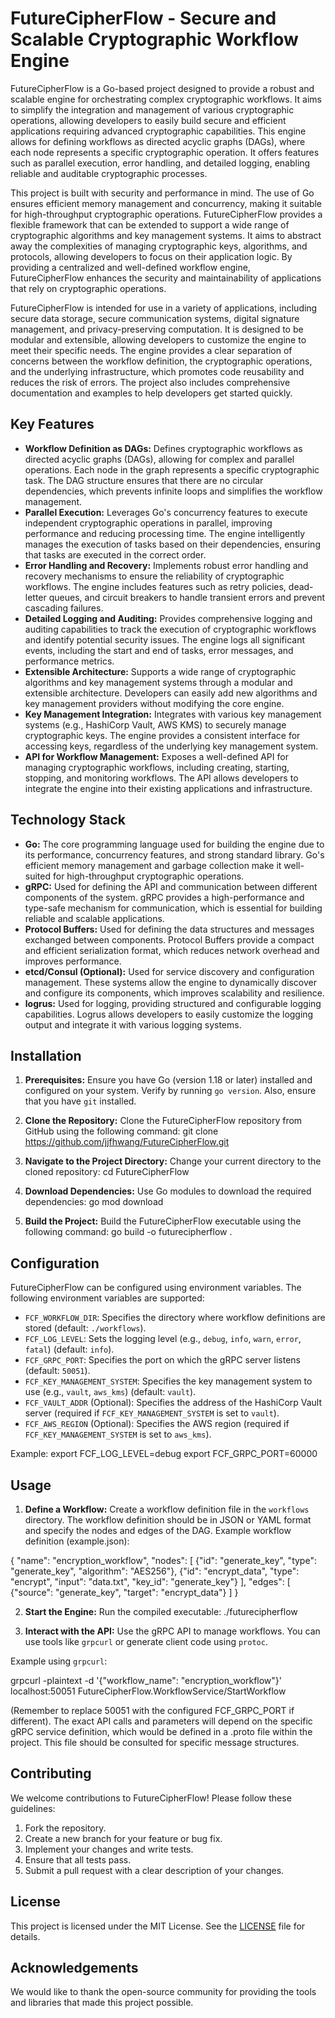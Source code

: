 # FutureCipherFlow - Secure and Scalable Cryptographic Workflow Engine

FutureCipherFlow is a Go-based project designed to provide a robust and scalable engine for orchestrating complex cryptographic workflows. It aims to simplify the integration and management of various cryptographic operations, allowing developers to easily build secure and efficient applications requiring advanced cryptographic capabilities. This engine allows for defining workflows as directed acyclic graphs (DAGs), where each node represents a specific cryptographic operation. It offers features such as parallel execution, error handling, and detailed logging, enabling reliable and auditable cryptographic processes.

This project is built with security and performance in mind. The use of Go ensures efficient memory management and concurrency, making it suitable for high-throughput cryptographic operations. FutureCipherFlow provides a flexible framework that can be extended to support a wide range of cryptographic algorithms and key management systems. It aims to abstract away the complexities of managing cryptographic keys, algorithms, and protocols, allowing developers to focus on their application logic. By providing a centralized and well-defined workflow engine, FutureCipherFlow enhances the security and maintainability of applications that rely on cryptographic operations.

FutureCipherFlow is intended for use in a variety of applications, including secure data storage, secure communication systems, digital signature management, and privacy-preserving computation. It is designed to be modular and extensible, allowing developers to customize the engine to meet their specific needs. The engine provides a clear separation of concerns between the workflow definition, the cryptographic operations, and the underlying infrastructure, which promotes code reusability and reduces the risk of errors. The project also includes comprehensive documentation and examples to help developers get started quickly.

## Key Features

*   **Workflow Definition as DAGs:** Defines cryptographic workflows as directed acyclic graphs (DAGs), allowing for complex and parallel operations. Each node in the graph represents a specific cryptographic task. The DAG structure ensures that there are no circular dependencies, which prevents infinite loops and simplifies the workflow management.
*   **Parallel Execution:** Leverages Go's concurrency features to execute independent cryptographic operations in parallel, improving performance and reducing processing time. The engine intelligently manages the execution of tasks based on their dependencies, ensuring that tasks are executed in the correct order.
*   **Error Handling and Recovery:** Implements robust error handling and recovery mechanisms to ensure the reliability of cryptographic workflows. The engine includes features such as retry policies, dead-letter queues, and circuit breakers to handle transient errors and prevent cascading failures.
*   **Detailed Logging and Auditing:** Provides comprehensive logging and auditing capabilities to track the execution of cryptographic workflows and identify potential security issues. The engine logs all significant events, including the start and end of tasks, error messages, and performance metrics.
*   **Extensible Architecture:** Supports a wide range of cryptographic algorithms and key management systems through a modular and extensible architecture. Developers can easily add new algorithms and key management providers without modifying the core engine.
*   **Key Management Integration:** Integrates with various key management systems (e.g., HashiCorp Vault, AWS KMS) to securely manage cryptographic keys. The engine provides a consistent interface for accessing keys, regardless of the underlying key management system.
*   **API for Workflow Management:** Exposes a well-defined API for managing cryptographic workflows, including creating, starting, stopping, and monitoring workflows. The API allows developers to integrate the engine into their existing applications and infrastructure.

## Technology Stack

*   **Go:** The core programming language used for building the engine due to its performance, concurrency features, and strong standard library. Go's efficient memory management and garbage collection make it well-suited for high-throughput cryptographic operations.
*   **gRPC:** Used for defining the API and communication between different components of the system. gRPC provides a high-performance and type-safe mechanism for communication, which is essential for building reliable and scalable applications.
*   **Protocol Buffers:** Used for defining the data structures and messages exchanged between components. Protocol Buffers provide a compact and efficient serialization format, which reduces network overhead and improves performance.
*   **etcd/Consul (Optional):** Used for service discovery and configuration management. These systems allow the engine to dynamically discover and configure its components, which improves scalability and resilience.
*   **logrus:** Used for logging, providing structured and configurable logging capabilities. Logrus allows developers to easily customize the logging output and integrate it with various logging systems.

## Installation

1.  **Prerequisites:** Ensure you have Go (version 1.18 or later) installed and configured on your system. Verify by running `go version`. Also, ensure that you have `git` installed.

2.  **Clone the Repository:** Clone the FutureCipherFlow repository from GitHub using the following command:
   git clone https://github.com/jjfhwang/FutureCipherFlow.git

3.  **Navigate to the Project Directory:** Change your current directory to the cloned repository:
   cd FutureCipherFlow

4.  **Download Dependencies:** Use Go modules to download the required dependencies:
   go mod download

5.  **Build the Project:** Build the FutureCipherFlow executable using the following command:
   go build -o futurecipherflow .

## Configuration

FutureCipherFlow can be configured using environment variables. The following environment variables are supported:

*   `FCF_WORKFLOW_DIR`: Specifies the directory where workflow definitions are stored (default: `./workflows`).
*   `FCF_LOG_LEVEL`: Sets the logging level (e.g., `debug`, `info`, `warn`, `error`, `fatal`) (default: `info`).
*   `FCF_GRPC_PORT`: Specifies the port on which the gRPC server listens (default: `50051`).
*   `FCF_KEY_MANAGEMENT_SYSTEM`: Specifies the key management system to use (e.g., `vault`, `aws_kms`) (default: `vault`).
*   `FCF_VAULT_ADDR` (Optional): Specifies the address of the HashiCorp Vault server (required if `FCF_KEY_MANAGEMENT_SYSTEM` is set to `vault`).
*   `FCF_AWS_REGION` (Optional): Specifies the AWS region (required if `FCF_KEY_MANAGEMENT_SYSTEM` is set to `aws_kms`).

Example:
  export FCF_LOG_LEVEL=debug
  export FCF_GRPC_PORT=60000

## Usage

1.  **Define a Workflow:** Create a workflow definition file in the `workflows` directory. The workflow definition should be in JSON or YAML format and specify the nodes and edges of the DAG. Example workflow definition (example.json):

{
    "name": "encryption_workflow",
    "nodes": [
        {"id": "generate_key", "type": "generate_key", "algorithm": "AES256"},
        {"id": "encrypt_data", "type": "encrypt", "input": "data.txt", "key_id": "generate_key"}
    ],
    "edges": [
        {"source": "generate_key", "target": "encrypt_data"}
    ]
}

2.  **Start the Engine:** Run the compiled executable:
   ./futurecipherflow

3.  **Interact with the API:** Use the gRPC API to manage workflows. You can use tools like `grpcurl` or generate client code using `protoc`.

Example using `grpcurl`:

grpcurl -plaintext -d '{"workflow_name": "encryption_workflow"}' localhost:50051 FutureCipherFlow.WorkflowService/StartWorkflow

(Remember to replace 50051 with the configured FCF_GRPC_PORT if different). The exact API calls and parameters will depend on the specific gRPC service definition, which would be defined in a .proto file within the project. This file should be consulted for specific message structures.

## Contributing

We welcome contributions to FutureCipherFlow! Please follow these guidelines:

1.  Fork the repository.
2.  Create a new branch for your feature or bug fix.
3.  Implement your changes and write tests.
4.  Ensure that all tests pass.
5.  Submit a pull request with a clear description of your changes.

## License

This project is licensed under the MIT License. See the [LICENSE](https://github.com/jjfhwang/FutureCipherFlow/blob/main/LICENSE) file for details.

## Acknowledgements

We would like to thank the open-source community for providing the tools and libraries that made this project possible.